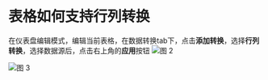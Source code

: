 # 表格如何支持行列转换

在仪表盘编辑模式，编辑当前表格，在数据转换tab下，点击**添加转换**，选择**行列转换**，选择数据源后，点击右上角的**应用**按钮
![图 2](/img/src/visulization/tablePro/rowColSwitch/rowColSwitch2.png)

![图 3](/img/src/visulization/tablePro/rowColSwitch/rowColSwitch3.png)